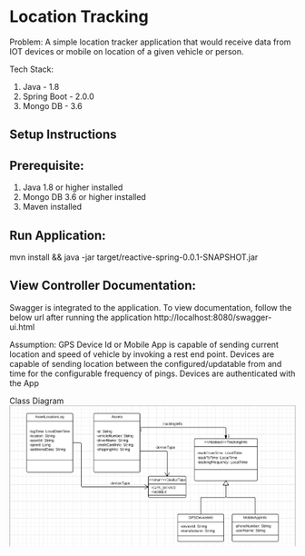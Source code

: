 # Location Tracking

Problem:
A simple location tracker application that would receive data from IOT devices or
mobile on location of a given vehicle or person.

Tech Stack:
1. Java - 1.8
2. Spring Boot - 2.0.0
3. Mongo DB - 3.6

Setup Instructions
------
Prerequisite:
------
1. Java 1.8 or higher installed
2. Mongo DB 3.6 or higher installed
3. Maven installed

Run Application:
----
mvn install && java -jar target/reactive-spring-0.0.1-SNAPSHOT.jar

View Controller Documentation:
-----
Swagger is integrated to the application. To view documentation, follow the below url after running the application
http://localhost:8080/swagger-ui.html


Assumption:
GPS Device Id or Mobile App is capable of sending current location and speed of vehicle by invoking a rest end point.
Devices are capable of sending location between the configured/updatable from and time for the configurable frequency of pings.
Devices are authenticated with the App

Class Diagram
![](https://github.com/bharatraj88/reactive-spring/blob/master/src/class-diagram.jpg)

